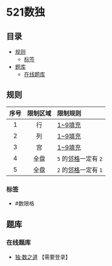 # 521数独
<!-- START doctoc generated TOC please keep comment here to allow auto update -->
<!-- DON'T EDIT THIS SECTION, INSTEAD RE-RUN doctoc TO UPDATE -->
## 目录

- [规则](#%E8%A7%84%E5%88%99)
  - [标签](#%E6%A0%87%E7%AD%BE)
- [题库](#%E9%A2%98%E5%BA%93)
  - [在线题库](#%E5%9C%A8%E7%BA%BF%E9%A2%98%E5%BA%93)

<!-- END doctoc generated TOC please keep comment here to allow auto update -->

## 规则

| 序号  | 限制区域 | 限制规则             |
|:---:|:----:|:-----------------|
|  1  |  行   | [1~9填充]          |
|  2  |  列   | [1~9填充]          |
|  3  |  宫   | [1~9填充]          |
|  4  |  全盘  | `5` 的[邻格]一定有 `2` |
|  5  |  全盘  | `2` 的[邻格]一定有 `1` |

### 标签

- #数限格

## 题库

### 在线题库

- [独·数之道](http://www.sudokufans.org.cn/main.index.php?type=521) 【需要登录】

[1~9填充]: ../../../rules.md#1to9填充
[邻格]: ../../../rules.md#邻格
